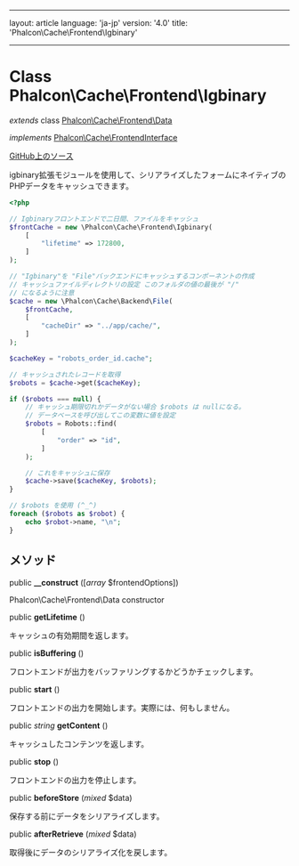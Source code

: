 * * *

layout: article language: 'ja-jp' version: '4.0' title: 'Phalcon\Cache\Frontend\Igbinary'

* * *

# Class **Phalcon\Cache\Frontend\Igbinary**

*extends* class [Phalcon\Cache\Frontend\Data](Phalcon_Cache_Frontend_Data)

*implements* [Phalcon\Cache\FrontendInterface](Phalcon_Cache_FrontendInterface)

<a href="https://github.com/phalcon/cphalcon/tree/v4.0.0/phalcon/cache/frontend/igbinary.zep" class="btn btn-default btn-sm">GitHub上のソース</a>

igbinary拡張モジュールを使用して、シリアライズしたフォームにネイティブのPHPデータをキャッシュできます。

```php
<?php

// Igbinaryフロントエンドで二日間、ファイルをキャッシュ
$frontCache = new \Phalcon\Cache\Frontend\Igbinary(
    [
        "lifetime" => 172800,
    ]
);

// "Igbinary"を "File"バックエンドにキャッシュするコンポーネントの作成
// キャッシュファイルディレクトリの設定 このフォルダの値の最後が "/" 
// になるように注意
$cache = new \Phalcon\Cache\Backend\File(
    $frontCache,
    [
        "cacheDir" => "../app/cache/",
    ]
);

$cacheKey = "robots_order_id.cache";

// キャッシュされたレコードを取得
$robots = $cache->get($cacheKey);

if ($robots === null) {
    // キャッシュ期限切れかデータがない場合 $robots は nullになる。
    // データベースを呼び出してこの変数に値を設定
    $robots = Robots::find(
        [
            "order" => "id",
        ]
    );

    // これをキャッシュに保存
    $cache->save($cacheKey, $robots);
}

// $robots を使用 (^_^)
foreach ($robots as $robot) {
    echo $robot->name, "\n";
}

```

## メソッド

public **__construct** ([*array* $frontendOptions])

Phalcon\Cache\Frontend\Data constructor

public **getLifetime** ()

キャッシュの有効期間を返します。

public **isBuffering** ()

フロントエンドが出力をバッファリングするかどうかチェックします。

public **start** ()

フロントエンドの出力を開始します。実際には、何もしません。

public *string* **getContent** ()

キャッシュしたコンテンツを返します。

public **stop** ()

フロントエンドの出力を停止します。

public **beforeStore** (*mixed* $data)

保存する前にデータをシリアライズします。

public **afterRetrieve** (*mixed* $data)

取得後にデータのシリアライズ化を戻します。